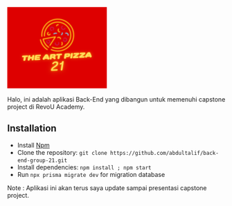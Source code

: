 <img src="https://github.com/Kampus-Merdeka-Software-Engineering/FE-2-section-jakarta-group-21/blob/main/asset/logoShop.png" />
<p>Halo, ini adalah aplikasi Back-End yang dibangun untuk memenuhi capstone project di RevoU Academy.<br>

## Installation

* Install [Npm](https://nodejs.org/en/download)
* Clone the repository: `git clone https://github.com/abdultalif/back-end-group-21.git`
* Install dependencies: `npm install ; npm start`
* Run `npx prisma migrate dev` for migration database

Note : Aplikasi ini akan terus saya update sampai presentasi capstone project.
</p>

